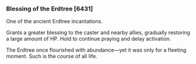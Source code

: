 ### Blessing of the Erdtree [6431]

One of the ancient Erdtree incantations.

Grants a greater blessing to the caster and nearby allies, gradually restoring a large amount of HP. Hold to continue praying and delay activation.

The Erdtree once flourished with abundance—yet it was only for a fleeting moment. Such is the course of all life.